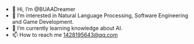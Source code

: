 - 👋 Hi, I’m @BUAADreamer
- 👀 I’m interested in Natural Language Processing, Software Engineering and Game Development.
- 🌱 I’m currently learning knowledge about AI.
- 📫 How to reach me 1428195643@qq.com

<!---
BUAADreamer/BUAADreamer is a ✨ special ✨ repository because its `README.md` (this file) appears on your GitHub profile.
You can click the Preview link to take a look at your changes.
--->
